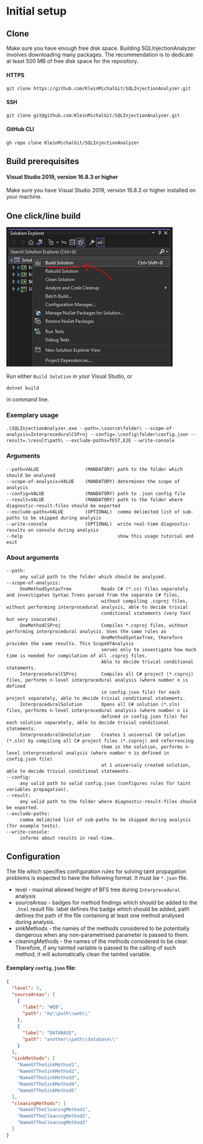 # Initial setup

## Clone
Make sure you have enough free disk space.
Building SQLInjectionAnalyzer involves downloading many packages. The recommendation is to dedicate at least 500 MB of free disk space for the repository.
#### HTTPS
```
git clone https://github.com/KleinMichalGit/SQLInjectionAnalyzer.git
```
#### SSH
```
git clone git@github.com:KleinMichalGit/SQLInjectionAnalyzer.git
```
#### GitHub CLI
```
gh repo clone KleinMichalGit/SQLInjectionAnalyzer
```
## Build prerequisites
#### Visual Studio 2019, version 16.8.3 or higher
Make sure you have Visual Studio 2019, version 16.8.3 or higher installed on your machine.

## One click/line build
![img.png](images/build.png)

Run either `Build Solution` in your Visual Studio, or
```
dotnet build
```
in command line.

### Exemplary usage
``` shell
.\SQLInjectionAnalyzer.exe --path=.\source\folder\ --scope-of-analysis=InterproceduralCSProj --config=.\config\folder\config.json --result=.\result\path\ --exclude-paths=TEST,E2E --write-console
```

### Arguments
```
--path=VALUE                 (MANDATORY) path to the folder which should be analysed
--scope-of-analysis=VALUE    (MANDATORY) determines the scope of analysis
--config=VALUE               (MANDATORY) path to .json config file
--result=VALUE               (MANDATORY) path to the folder where diagnostic-result-files should be exported
--exclude-paths=VALUE        (OPTIONAL)  comma delimited list of sub-paths to be skipped during analysis
--write-console              (OPTIONAL)  write real-time diagnostic-results on console during analysis
--help                                   show this usage tutorial and exit
```

### About arguments
```
--path:
     any valid path to the folder which should be analysed.
--scope-of-analysis:
     OneMethodSyntaxTree           Reads C# (*.cs) files separately and investigates Syntax Trees parsed from the separate C# files,
                                   without compiling .csproj files, without performing interprocedural analysis, able to decide trivial
                                   conditional statements (very fast but very inacurate).
     OneMethodCSProj               Compiles *.csproj files, without performing interprocedural analysis. Uses the same rules as
                                   OneMethodSyntaxTree, therefore provides the same results. This ScopeOfAnalysis
                                   serves only to investigate how much time is needed for compilation of all .csproj files.
                                   Able to decide trivial conditional statements.
     InterproceduralCSProj         Compiles all C# project (*.csproj) files, performs n-level interprocedural analysis (where number n is defined
                                   in config.json file) for each project separately, able to decide trivial conditional statements.
     InterproceduralSolution       Opens all C# solution (*.sln) files, performs n-level interprocedural analysis (where number n is
                                   defined in config.json file) for each solution separately, able to decide trivial conditional statements.
     InterproceduralOneSolution    Creates 1 universal C# solution (*.sln) by compiling all C# project files (*.csproj) and referrencing
                                   them in the solution, performs n-level interprocedural analysis (where number n is defined in config.json file)
                                   at 1 universaly created solution, able to decide trivial conditional statements.
--config:
     any valid path to valid config.json (configures rules for taint variables propagation).
--result:
     any valid path to the folder where diagnostic-result-files should be exported.
--exclude-paths:
     comma delimited list of sub-paths to be skipped during analysis (for example tests).
--write-console:
     informs about results in real-time.
```
## Configuration
The file which specifies configuration rules for solving taint propagation problems is expected to have the following format.
It must be `*.json` file.
- level - maximal allowed height of BFS tree during `Interprocedural` analysis
- sourceAreas - badges for method findings which should be added to the `.html` result file. label defines the badge which should be added, path defines the path of the file containing at least one method analysed during analysis.
- sinkMethods - the names of the methods considered to be potentially dangerous when any non-parametrised parameter is passed to them.
- cleaningMethods - the names of the methods considered to be clear. Therefore, if any tainted variable is passed to the calling of such method, it will automatically clean the tainted variable.

#### Exemplary `config.json` file:
```json
{
  "level": 3,
  "sourceAreas": [
    {
      "label": "WEB",
      "path": "my\\path\\web\\"
    },
    {
      "label": "DATABASE",
      "path": "another\\path\\database\\"
    }
  ],
  "sinkMethods": [
    "NameOfTheSinkMethod1",
    "NameOfTheSinkMethod2",
    "NameOfTheSinkMethod3",
    "NameOfTheSinkMethod4",
    "NameOfTheSinkMethod5"
  ],
  "cleaningMethods": [
    "NameOfTheCleaningMethod1",
    "NameOfTheCleaningMethod2",
    "NameOfTheCleaningMethod3"
  ]
}
```
